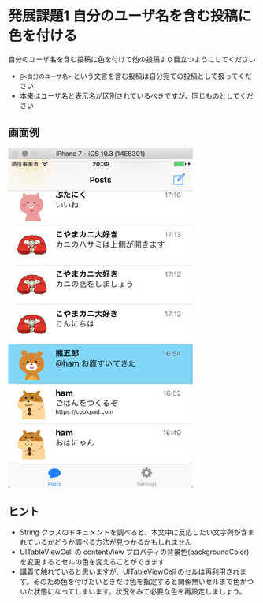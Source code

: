 # 発展課題1 自分のユーザ名を含む投稿に色を付ける

自分のユーザ名を含む投稿に色を付けて他の投稿より目立つようにしてください

- `@<自分のユーザ名>` という文言を含む投稿は自分宛ての投稿として扱ってください
- 本来はユーザ名と表示名が区別されているべきですが、同じものとしてください

## 画面例

![](./images/20170801075913_img20170801-18-1ylplvn.png)

## ヒント

- String クラスのドキュメントを調べると、本文中に反応したい文字列が含まれているかどうか調べる方法が見つかるかもしれません
- UITableViewCell の contentView プロパティの背景色(backgroundColor) を変更するとセルの色を変えることができます
- 講義で触れていると思いますが、UITableViewCell のセルは再利用されます。そのため色を付けたいときだけ色を指定すると関係無いセルまで色がついた状態になってしまいます。状況をみて必要な色を再設定しましょう。
